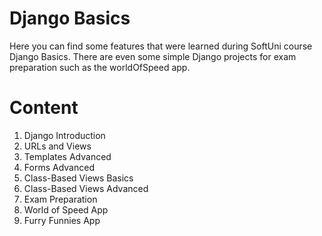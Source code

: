 # Django Basics

Here you can find some features that were learned during SoftUni course Django Basics. 
There are even some simple Django projects for exam preparation such as the worldOfSpeed app.

# Content

1. Django Introduction
2. URLs and Views
3. Templates Advanced
4. Forms Advanced
5. Class-Based Views Basics
6. Class-Based Views Advanced
7. Exam Preparation
8. World of Speed App
9. Furry Funnies App
